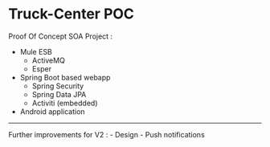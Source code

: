 # Truck-Center POC

Proof Of Concept
SOA Project : 

- Mule ESB
    * ActiveMQ
    * Esper
- Spring Boot based webapp
    * Spring Security
    * Spring Data JPA
    * Activiti (embedded)
- Android application

---
Further improvements for V2 : 
    - Design
    - Push notifications
